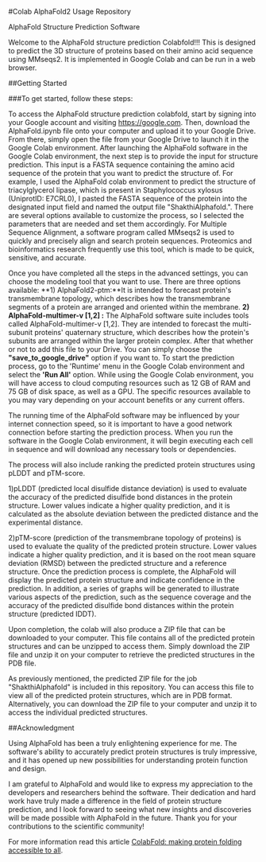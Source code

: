 #Colab AlphaFold2 Usage Repository

AlphaFold Structure Prediction Software

Welcome to the AlphaFold structure prediction Colabfold!!! This is designed to predict the 3D structure of proteins based on their amino acid sequence using MMseqs2. It is implemented in Google Colab and can be run in a web browser.

##Getting Started

###To get started, follow these steps:

To access the AlphaFold structure prediction colabfold, start by signing into your Google account and visiting https://google.com.
Then, download the AlphaFold.ipynb file onto your computer and upload it to your Google Drive. 
From there, simply open the file from your Google Drive to launch it in the Google Colab environment.
After launching the AlphaFold software in the Google Colab environment, the next step is to provide the input for structure prediction. 
This input is a FASTA sequence containing the amino acid sequence of the protein that you want to predict the structure of.
For example, I used the AlphaFold colab environment to predict the structure of triacylglycerol lipase, which is present in Staphylococcus xylosus (UniprotID: E7CRL0), I pasted the FASTA sequence of the protein into the designated input field and named the output file "ShakthiAlphafold.". 
There are several options available to customize the process, so I selected the parameters that are needed and set them accordingly.
For Multiple Sequence Alignment, a software program called MMseqs2 is used to quickly and precisely align and search protein sequences. Proteomics and bioinformatics research frequently use this tool, which is made to be quick, sensitive, and accurate.

Once you have completed all the steps in the advanced settings, you can choose the modeling tool that you want to use. There are three options available:
**1) AlphaFold2-ptm:**It is intended to forecast protein's transmembrane topology, which describes how the transmembrane segments of a protein are arranged and oriented within the membrane.
**2) AlphaFold-multimer-v [1,2] :** The AlphaFold software suite includes tools called AlphaFold-multimer-v [1,2]. They are intended to forecast the multi-subunit proteins' quaternary structure, which describes how the protein's subunits are arranged within the larger protein complex.
  After that whether or not to add this file to your Drive. You can simply choose the **"save_to_google_drive"** option if you want to.
To start the prediction process, go to the 'Runtime' menu in the Google Colab environment and select the **'Run All'** option.
While using the Google Colab environment, you will have access to cloud computing resources such as 12 GB of RAM and 75 GB of disk space, as well as a GPU. The specific resources available to you may vary depending on your account benefits or any current offers.

The running time of the AlphaFold software may be influenced by your internet connection speed, so it is important to have a good network connection before starting the prediction process. When you run the software in the Google Colab environment, it will begin executing each cell in sequence and will download any necessary tools or dependencies.

 The process will also include ranking the predicted protein structures using pLDDT and pTM-score.

1)pLDDT (predicted local disulfide distance deviation) is used to evaluate the accuracy of the predicted disulfide bond distances in the protein structure. Lower values indicate a higher quality prediction, and it is calculated as the absolute deviation between the predicted distance and the experimental distance.

2)pTM-score (prediction of the transmembrane topology of proteins) is used to evaluate the quality of the predicted protein structure. Lower values indicate a higher quality prediction, and it is based on the root mean square deviation (RMSD) between the predicted structure and a reference structure.
Once the prediction process is complete, the AlphaFold will display the predicted protein structure and indicate confidence in the prediction. In addition, a series of graphs will be generated to illustrate various aspects of the prediction, such as the sequence coverage and the accuracy of the predicted disulfide bond distances within the protein structure (predicted IDDT).

Upon completion, the colab will also produce a ZIP file that can be downloaded to your computer. This file contains all of the predicted protein structures and can be unzipped to access them. Simply download the ZIP file and unzip it on your computer to retrieve the predicted structures in the PDB file.

As previously mentioned, the predicted ZIP file for the job "ShakthiAlphafold" is included in this repository. You can access this file to view all of the predicted protein structures, which are in PDB format. Alternatively, you can download the ZIP file to your computer and unzip it to access the individual predicted structures.


##Acknowledgment

Using AlphaFold has been a truly enlightening experience for me. The software's ability to accurately predict protein structures is truly impressive, and it has opened up new possibilities for understanding protein function and design.

I am grateful to AlphaFold and would like to express my appreciation to the developers and researchers behind the software. Their dedication and hard work have truly made a difference in the field of protein structure prediction, and I look forward to seeing what new insights and discoveries will be made possible with AlphaFold in the future. Thank you for your contributions to the scientific community!

For more information read this article [ColabFold: making protein folding accessible to all](https://www.nature.com/articles/s41592-022-01488-1).

